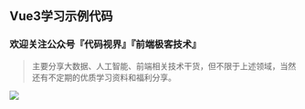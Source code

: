 ## Vue3学习示例代码

###  欢迎关注公众号『代码视界』『前端极客技术』

>主要分享大数据、人工智能、前端相关技术干货，但不限于上述领域，当然还有不定期的优质学习资料和福利分享。

![](https://gitee.com/HanpengChen/blog-images/raw/master/blogImages/2020/autumn/article-gzh-qrcode.png)
